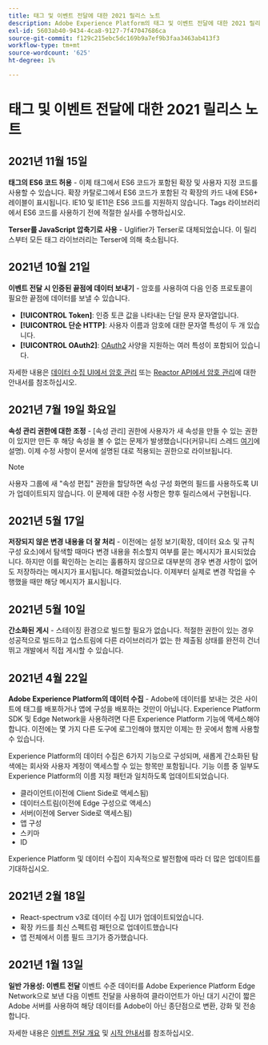 ```yaml
---
title: 태그 및 이벤트 전달에 대한 2021 릴리스 노트
description: Adobe Experience Platform의 태그 및 이벤트 전달에 대한 2021 릴리스 정보입니다.
exl-id: 5603ab40-9434-4ca8-9127-7f47047686ca
source-git-commit: f129c215ebc5dc169b9a7ef9b3faa3463ab413f3
workflow-type: tm+mt
source-wordcount: '625'
ht-degree: 1%

---
```


# 태그 및 이벤트 전달에 대한 2021 릴리스 노트

## 2021년 11월 15일

**태그의 ES6 코드 허용** - 이제 태그에서 ES6 코드가 포함된 확장 및 사용자 지정 코드를 사용할 수 있습니다. 확장 카탈로그에서 ES6 코드가 포함된 각 확장의 카드 내에 ES6+ 레이블이 표시됩니다. IE10 및 IE11은 ES6 코드를 지원하지 않습니다. Tags 라이브러리에서 ES6 코드를 사용하기 전에 적절한 실사를 수행하십시오.

**Terser를 JavaScript 압축기로 사용** - Uglifier가 Terser로 대체되었습니다. 이 릴리스부터 모든 태그 라이브러리는 Terser에 의해 축소됩니다.

## 2021년 10월 21일

**이벤트 전달 시 인증된 끝점에 데이터 보내기** - 암호를 사용하여 다음 인증 프로토콜이 필요한 끝점에 데이터를 보낼 수 있습니다.

* **[!UICONTROL Token]**: 인증 토큰 값을 나타내는 단일 문자 문자열입니다.
* **[!UICONTROL 단순 HTTP]**: 사용자 이름과 암호에 대한 문자열 특성이 두 개 있습니다.
* **[!UICONTROL OAuth2]**: [OAuth2](https://datatracker.ietf.org/doc/html/rfc6749) 사양을 지원하는 여러 특성이 포함되어 있습니다.

자세한 내용은 [데이터 수집 UI에서 암호 관리](../ui/event-forwarding/secrets.md) 또는 [Reactor API에서 암호 관리](../api/guides/secrets.md)에 대한 안내서를 참조하십시오.

## 2021년 7월 19일 화요일

**속성 관리 권한에 대한 조정** - [속성 관리] 권한에 사용자가 새 속성을 만들 수 있는 권한이 있지만 만든 후 해당 속성을 볼 수 없는 문제가 발생했습니다(커뮤니티 스레드 [여기](https://experienceleaguecommunities.adobe.com/t5/adobe-experience-platform-launch/technical-advisory-adjustments-to-the-manage-properties/ba-p/399176)에 설명). 이제 수정 사항이 문서에 설명된 대로 적용되는 권한으로 라이브됩니다.

>[!NOTE]
>
>사용자 그룹에 새 &quot;속성 편집&quot; 권한을 할당하면 속성 구성 화면의 필드를 사용하도록 UI가 업데이트되지 않습니다. 이 문제에 대한 수정 사항은 향후 릴리스에서 구현됩니다.

## 2021년 5월 17일

**저장되지 않은 변경 내용을 더 잘 처리** - 이전에는 설정 보기(확장, 데이터 요소 및 규칙 구성 요소)에서 탐색할 때마다 변경 내용을 취소할지 여부를 묻는 메시지가 표시되었습니다. 하지만 이를 확인하는 논리는 훌륭하지 않으므로 대부분의 경우 변경 사항이 없어도 저장하라는 메시지가 표시됩니다.  해결되었습니다.  이제부터 실제로 변경 작업을 수행했을 때만 해당 메시지가 표시됩니다.

## 2021년 5월 10일

**간소화된 게시** - 스테이징 환경으로 빌드할 필요가 없습니다.  적절한 권한이 있는 경우 성공적으로 빌드하고 업스트림에 다른 라이브러리가 없는 한 제출됨 상태를 완전히 건너뛰고 개발에서 직접 게시할 수 있습니다.

## 2021년 4월 22일

**Adobe Experience Platform의 데이터 수집** - Adobe에 데이터를 보내는 것은 사이트에 태그를 배포하거나 앱에 구성을 배포하는 것만이 아닙니다.  Experience Platform SDK 및 Edge Network을 사용하려면 다른 Experience Platform 기능에 액세스해야 합니다.  이전에는 몇 가지 다른 도구에 로그인해야 했지만 이제는 한 곳에서 함께 사용할 수 있습니다.

Experience Platform의 데이터 수집은 6가지 기능으로 구성되며, 새롭게 간소화된 탐색에는 회사와 사용자 계정이 액세스할 수 있는 항목만 포함됩니다.  기능 이름 중 일부도 Experience Platform의 이름 지정 패턴과 일치하도록 업데이트되었습니다.

* 클라이언트(이전에 Client Side로 액세스됨)
* 데이터스트림(이전에 Edge 구성으로 액세스)
* 서버(이전에 Server Side로 액세스됨)
* 앱 구성
* 스키마
* ID

Experience Platform 및 데이터 수집이 지속적으로 발전함에 따라 더 많은 업데이트를 기대하십시오.

## 2021년 2월 18일

* React-spectrum v3로 데이터 수집 UI가 업데이트되었습니다.
* 확장 카드를 최신 스펙트럼 패턴으로 업데이트했습니다
* 앱 전체에서 이름 필드 크기가 증가했습니다.

## 2021년 1월 13일

**일반 가용성: 이벤트 전달** 이벤트 수준 데이터를 Adobe Experience Platform Edge Network으로 보낸 다음 이벤트 전달을 사용하여 클라이언트가 아닌 대기 시간이 짧은 Adobe 서버를 사용하여 해당 데이터를 Adobe이 아닌 종단점으로 변환, 강화 및 전송합니다.

자세한 내용은 [이벤트 전달 개요](../ui/event-forwarding/overview.md) 및 [시작 안내서](../ui/event-forwarding/getting-started.md)를 참조하십시오.
